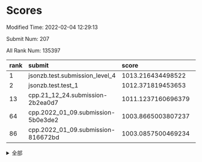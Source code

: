 # Scores

Modified Time: 2022-02-04 12:29:13

Submit Num: 207

All Rank Num: 135397

| rank |               submit               |       score        |       sigma        | pk_num |
| :--- | :--------------------------------- | :----------------- | :----------------- | :----- |
| 1    | jsonzb.test.submission_level_4     | 1013.216434498522  | 0.7840329299624391 | 2615   |
| 2    | jsonzb.test.test_1                 | 1012.371819453653  | 0.8131933952282261 | 2614   |
| 13   | cpp.21_12_24.submission-2b2ea0d7   | 1011.1237160696379 | 0.7966227107977931 | 2616   |
| 64   | cpp.2022_01_09.submission-5b0e3de2 | 1003.8665003807237 | 0.7126822573843526 | 2619   |
| 86   | cpp.2022_01_09.submission-816672bd | 1003.0857500469234 | 0.7088632051990722 | 2615   |


<details>
<summary>全部</summary>

| rank |                 submit                 |       score        |       sigma        | pk_num |
| :--- | :------------------------------------- | :----------------- | :----------------- | :----- |
| 1    | jsonzb.test.submission_level_4         | 1013.216434498522  | 0.7840329299624391 | 2615   |
| 2    | jsonzb.test.test_1                     | 1012.371819453653  | 0.8131933952282261 | 2614   |
| 3    | gobigger.level_3.submission_level_3_16 | 1012.2081494771998 | 0.7955379611258382 | 2622   |
| 4    | gobigger.level_3.submission_level_3_37 | 1011.8406833927536 | 0.7967797021851575 | 2616   |
| 5    | gobigger.level_3.submission_level_3_15 | 1011.8286382835997 | 0.7997104057371093 | 2616   |
| 6    | gobigger.level_3.submission_level_3_48 | 1011.5159682663528 | 0.76211825755994   | 2611   |
| 7    | gobigger.level_3.submission_level_3_23 | 1011.2810809742869 | 0.7686921281006852 | 2619   |
| 8    | gobigger.level_3.submission_level_3_8  | 1011.2729750069534 | 0.7818734675033191 | 2615   |
| 9    | gobigger.level_3.submission_level_3_46 | 1011.2492510148347 | 0.7598593528277978 | 2624   |
| 10   | gobigger.level_3.submission_level_3_19 | 1011.2427140624893 | 0.7769111759632074 | 2615   |
| 11   | gobigger.level_3.submission_level_3_26 | 1011.2395316924204 | 0.7678373558100435 | 2614   |
| 12   | gobigger.level_3.submission_level_3_21 | 1011.2089489852607 | 0.7608328100128993 | 2615   |
| 13   | cpp.21_12_24.submission-2b2ea0d7       | 1011.1237160696379 | 0.7966227107977931 | 2616   |
| 14   | gobigger.level_3.submission_level_3_3  | 1011.0489822783644 | 0.7777632929707365 | 2615   |
| 15   | gobigger.level_3.submission_level_3_14 | 1010.9642224824714 | 0.7891943440436825 | 2618   |
| 16   | gobigger.level_3.submission_level_3_32 | 1010.8247614090836 | 0.7773006000110192 | 2616   |
| 17   | gobigger.level_3.submission_level_3_9  | 1010.7979014346272 | 0.7448272954478832 | 2618   |
| 18   | gobigger.level_3.submission_level_3_42 | 1010.7018516998553 | 0.74189332725427   | 2615   |
| 19   | gobigger.level_3.submission_level_3_41 | 1010.5930877004898 | 0.7528093739718031 | 2620   |
| 20   | gobigger.level_3.submission_level_3_1  | 1010.5321044352037 | 0.7704696649182622 | 2614   |
| 21   | gobigger.level_3.submission_level_3_49 | 1010.434349931892  | 0.7652400438175763 | 2615   |
| 22   | gobigger.level_3.submission_level_3_0  | 1010.4289411053229 | 0.7714963364473952 | 2616   |
| 23   | gobigger.level_3.submission_level_3_17 | 1010.1935425121302 | 0.7741800519264503 | 2616   |
| 24   | gobigger.level_3.submission_level_3_18 | 1010.1085783578368 | 0.7658250237372651 | 2615   |
| 25   | gobigger.level_3.submission_level_3_31 | 1010.0473011877053 | 0.7560330070825831 | 2616   |
| 26   | gobigger.level_3.submission_level_3_38 | 1009.962763176519  | 0.7843603689174733 | 2618   |
| 27   | gobigger.level_3.submission_level_3_12 | 1009.7676315610314 | 0.744354863611569  | 2616   |
| 28   | gobigger.level_3.submission_level_3_35 | 1009.7597992601853 | 0.7522246512955088 | 2614   |
| 29   | gobigger.level_3.submission_level_3_45 | 1009.7315508033149 | 0.7538726279233694 | 2621   |
| 30   | gobigger.level_3.submission_level_3_11 | 1009.7066127954439 | 0.757655863166654  | 2613   |
| 31   | gobigger.level_3.submission_level_3_36 | 1009.5896472840732 | 0.7546492870387655 | 2616   |
| 32   | gobigger.level_3.submission_level_3_4  | 1009.5364951714309 | 0.7648410622588785 | 2613   |
| 33   | gobigger.level_3.submission_level_3_39 | 1009.5318529629155 | 0.757676732029277  | 2618   |
| 34   | gobigger.level_3.submission_level_3_47 | 1009.5136276253658 | 0.7521630902560631 | 2613   |
| 35   | gobigger.level_3.submission_level_3_29 | 1009.5051224487636 | 0.7750133828401312 | 2617   |
| 36   | gobigger.level_3.submission_level_3_25 | 1009.4973324242371 | 0.754572390045619  | 2616   |
| 37   | gobigger.level_3.submission_level_3_40 | 1009.4917867964645 | 0.7485349992731872 | 2619   |
| 38   | gobigger.level_3.submission_level_3_30 | 1009.4379926118535 | 0.7595619999586359 | 2614   |
| 39   | gobigger.level_3.submission_level_3_5  | 1009.4091102823573 | 0.759786304661758  | 2614   |
| 40   | gobigger.level_3.submission_level_3_7  | 1009.3723174204208 | 0.7575035407958635 | 2618   |
| 41   | gobigger.level_3.submission_level_3_10 | 1009.3641779974855 | 0.7743950860105209 | 2620   |
| 42   | gobigger.level_3.submission_level_3_6  | 1009.3638007102162 | 0.7736325283225698 | 2616   |
| 43   | gobigger.level_3.submission_level_3_20 | 1009.2332124571992 | 0.764050282433677  | 2606   |
| 44   | gobigger.level_3.submission_level_3_27 | 1009.1721169524369 | 0.7740458332560168 | 2614   |
| 45   | gobigger.level_3.submission_level_3_13 | 1009.0960616178343 | 0.7418668583659505 | 2616   |
| 46   | gobigger.level_3.submission_level_3_34 | 1009.0707091836149 | 0.7674521207914871 | 2613   |
| 47   | gobigger.level_3.submission_level_3_2  | 1008.993249039791  | 0.75090697765111   | 2609   |
| 48   | gobigger.level_3.submission_level_3_43 | 1008.8879453301587 | 0.7226063547458881 | 2613   |
| 49   | gobigger.level_3.submission_level_3_28 | 1008.8511036904367 | 0.7464325813274522 | 2617   |
| 50   | gobigger.level_3.submission_level_3_44 | 1008.6912140528578 | 0.7541832380758459 | 2616   |
| 51   | gobigger.level_3.submission_level_3_22 | 1008.5040841122636 | 0.7532187685604492 | 2617   |
| 52   | gobigger.level_3.submission_level_3_33 | 1008.4106822649228 | 0.7413646162454534 | 2610   |
| 53   | gobigger.level_3.submission_level_3_24 | 1008.2696239993619 | 0.7473657306659213 | 2617   |
| 54   | gobigger.level_1.submission_level_1_27 | 1004.4640477146702 | 0.7214899351511103 | 2618   |
| 55   | gobigger.level_1.submission_level_1_14 | 1004.4432332296749 | 0.7099446006533593 | 2619   |
| 56   | gobigger.level_1.submission_level_1_18 | 1004.4297234265663 | 0.732324095461184  | 2618   |
| 57   | gobigger.level_1.submission_level_1_49 | 1004.3101532227794 | 0.7141070394509706 | 2615   |
| 58   | gobigger.level_1.submission_level_1_15 | 1004.2612471462533 | 0.7208858262319651 | 2619   |
| 59   | gobigger.level_1.submission_level_1_42 | 1004.1620419040999 | 0.7342449683531396 | 2621   |
| 60   | gobigger.level_1.submission_level_1_40 | 1004.0221169587    | 0.7311077524209096 | 2617   |
| 61   | gobigger.level_1.submission_level_1_35 | 1003.989282223952  | 0.7188769863096832 | 2615   |
| 62   | gobigger.level_1.submission_level_1_12 | 1003.9205205632063 | 0.7131674300840404 | 2618   |
| 63   | gobigger.level_1.submission_level_1_9  | 1003.914941573854  | 0.7294337167154773 | 2614   |
| 64   | cpp.2022_01_09.submission-5b0e3de2     | 1003.8665003807237 | 0.7126822573843526 | 2619   |
| 65   | gobigger.level_1.submission_level_1_32 | 1003.8568589740936 | 0.7109373516778049 | 2617   |
| 66   | gobigger.level_1.submission_level_1_43 | 1003.8430621247966 | 0.7197020976823657 | 2619   |
| 67   | gobigger.level_1.submission_level_1_11 | 1003.8295980456148 | 0.7295643006895007 | 2619   |
| 68   | gobigger.level_1.submission_level_1_22 | 1003.7297310658178 | 0.7238234837552956 | 2616   |
| 69   | gobigger.level_1.submission_level_1_31 | 1003.7194209476202 | 0.7087971770446818 | 2618   |
| 70   | gobigger.level_1.submission_level_1_21 | 1003.6835914360355 | 0.7057495259091654 | 2616   |
| 71   | gobigger.level_1.submission_level_1_23 | 1003.6049015415302 | 0.7248867372581628 | 2616   |
| 72   | gobigger.level_1.submission_level_1_7  | 1003.6037029306453 | 0.7037986499664565 | 2615   |
| 73   | gobigger.level_1.submission_level_1_45 | 1003.58412731636   | 0.7117381014889593 | 2619   |
| 74   | gobigger.level_1.submission_level_1_48 | 1003.5697017600846 | 0.7129648984974635 | 2615   |
| 75   | gobigger.level_1.submission_level_1_2  | 1003.5244134424154 | 0.710919826231886  | 2614   |
| 76   | gobigger.level_1.submission_level_1_36 | 1003.4678644206382 | 0.724761217222631  | 2616   |
| 77   | gobigger.level_1.submission_level_1_4  | 1003.4326063902795 | 0.7147052137914829 | 2614   |
| 78   | gobigger.level_1.submission_level_1_6  | 1003.362186222026  | 0.7270086239882495 | 2620   |
| 79   | gobigger.level_1.submission_level_1_16 | 1003.3371855181588 | 0.7137119974972801 | 2616   |
| 80   | gobigger.level_1.submission_level_1_5  | 1003.3138123478345 | 0.7168389318507987 | 2621   |
| 81   | gobigger.level_1.submission_level_1_25 | 1003.3032818372118 | 0.725704636590009  | 2621   |
| 82   | gobigger.level_1.submission_level_1_38 | 1003.273509944538  | 0.7111441806442537 | 2623   |
| 83   | gobigger.level_1.submission_level_1_17 | 1003.221962035241  | 0.7171068619861812 | 2615   |
| 84   | gobigger.level_1.submission_level_1_19 | 1003.1712668253241 | 0.7101572499927754 | 2611   |
| 85   | gobigger.level_1.submission_level_1_34 | 1003.1017040549098 | 0.7102178715539235 | 2617   |
| 86   | cpp.2022_01_09.submission-816672bd     | 1003.0857500469234 | 0.7088632051990722 | 2615   |
| 87   | gobigger.level_1.submission_level_1_1  | 1003.0653634351492 | 0.716485335325943  | 2616   |
| 88   | gobigger.level_1.submission_level_1_3  | 1002.9955978575687 | 0.721592884587849  | 2621   |
| 89   | gobigger.level_1.submission_level_1_26 | 1002.9870439556164 | 0.7095490582843875 | 2614   |
| 90   | gobigger.level_1.submission_level_1_24 | 1002.9613932681461 | 0.722049650952833  | 2612   |
| 91   | gobigger.level_1.submission_level_1_44 | 1002.9584209745393 | 0.6984051560516464 | 2616   |
| 92   | gobigger.level_1.submission_level_1_47 | 1002.7206344419562 | 0.7169733908059792 | 2617   |
| 93   | gobigger.level_1.submission_level_1_20 | 1002.6272773445195 | 0.710562004320606  | 2617   |
| 94   | gobigger.level_1.submission_level_1_37 | 1002.5221365601512 | 0.717335089734235  | 2624   |
| 95   | gobigger.level_1.submission_level_1_0  | 1002.5142889041437 | 0.7205652652101753 | 2624   |
| 96   | gobigger.level_1.submission_level_1_8  | 1002.374296844435  | 0.7113385885669191 | 2612   |
| 97   | gobigger.level_1.submission_level_1_10 | 1002.1549202556994 | 0.718197747278953  | 2615   |
| 98   | gobigger.level_1.submission_level_1_39 | 1002.1366795466397 | 0.7125011241417332 | 2614   |
| 99   | gobigger.level_1.submission_level_1_29 | 1002.0724054580509 | 0.7095498420583817 | 2617   |
| 100  | gobigger.level_1.submission_level_1_28 | 1001.9307223651464 | 0.7097034983815327 | 2616   |
| 101  | gobigger.level_1.submission_level_1_33 | 1001.8792317756382 | 0.7119243145709453 | 2620   |
| 102  | gobigger.level_1.submission_level_1_30 | 1001.6545395578692 | 0.7194965158494145 | 2613   |
| 103  | gobigger.level_1.submission_level_1_46 | 1001.5481745549107 | 0.7116418396174189 | 2618   |
| 104  | gobigger.level_1.submission_level_1_41 | 1001.533771921505  | 0.7135582815435303 | 2618   |
| 105  | gobigger.level_1.submission_level_1_13 | 1001.0914581091503 | 0.7032341651868569 | 2612   |
| 106  | gobigger.random.submission_random_10   | 997.5687470914766  | 0.7022975013992148 | 2616   |
| 107  | gobigger.random.submission_random_47   | 997.4226484289004  | 0.6941442113737494 | 2616   |
| 108  | gobigger.random.submission_random_44   | 997.2625923989093  | 0.7134250232327919 | 2617   |
| 109  | gobigger.random.submission_random_11   | 996.7616058178716  | 0.7050840355763377 | 2617   |
| 110  | gobigger.random.submission_random_36   | 996.7208707947339  | 0.7088580833803358 | 2616   |
| 111  | gobigger.random.submission_random_23   | 996.7074598402189  | 0.7170828478234993 | 2617   |
| 112  | gobigger.random.submission_random_1    | 996.6979603356172  | 0.7149349621506054 | 2615   |
| 113  | gobigger.random.submission_random_29   | 996.6112397146833  | 0.7040705404919496 | 2614   |
| 114  | gobigger.random.submission_random_40   | 996.6025638476084  | 0.7007172098733033 | 2619   |
| 115  | gobigger.random.submission_random_15   | 996.581958388339   | 0.7159089009021165 | 2614   |
| 116  | gobigger.random.submission_random_22   | 996.5320492427801  | 0.7045671531061471 | 2611   |
| 117  | gobigger.random.submission_random_49   | 996.51977538381    | 0.7196876848261781 | 2615   |
| 118  | gobigger.random.submission_random_13   | 996.4521201061133  | 0.7096985809426481 | 2609   |
| 119  | gobigger.random.submission_random_7    | 996.3541005670166  | 0.7025318835796255 | 2621   |
| 120  | gobigger.random.submission_random_3    | 996.3446253652182  | 0.703215080123764  | 2616   |
| 121  | gobigger.random.submission_random_18   | 996.3002790284523  | 0.7114050024215135 | 2615   |
| 122  | gobigger.random.submission_random_32   | 996.2943721689995  | 0.6999925878791193 | 2617   |
| 123  | gobigger.random.submission_random_28   | 996.2754274100877  | 0.7226638170660241 | 2612   |
| 124  | gobigger.random.submission_random_16   | 996.2381833040808  | 0.710151371451251  | 2618   |
| 125  | gobigger.random.submission_random_21   | 996.2207444031343  | 0.705021739758826  | 2618   |
| 126  | gobigger.random.submission_random_37   | 996.2125774531866  | 0.725395018848263  | 2621   |
| 127  | gobigger.random.submission_random_2    | 996.1874607619942  | 0.7071506611403314 | 2618   |
| 128  | gobigger.random.submission_random_35   | 996.1668916413697  | 0.7066326391142356 | 2615   |
| 129  | gobigger.random.submission_random_43   | 996.1360447724616  | 0.7118946220487602 | 2615   |
| 130  | gobigger.random.submission_random_19   | 996.1010288734603  | 0.7130442475531077 | 2617   |
| 131  | gobigger.random.submission_random_0    | 996.0699874341402  | 0.7150924577388535 | 2620   |
| 132  | gobigger.random.submission_random_8    | 995.9984643222416  | 0.706623326079731  | 2622   |
| 133  | gobigger.random.submission_random_38   | 995.989968100629   | 0.7140457606029377 | 2618   |
| 134  | gobigger.random.submission_random_30   | 995.9899525746534  | 0.7209443155681451 | 2621   |
| 135  | gobigger.random.submission_random_48   | 995.7514476462684  | 0.721311861361279  | 2614   |
| 136  | gobigger.random.submission_random_42   | 995.575109126542   | 0.7181665692846487 | 2616   |
| 137  | gobigger.random.submission_random_6    | 995.5589169921061  | 0.7045590087810636 | 2618   |
| 138  | gobigger.random.submission_random_39   | 995.5343087708912  | 0.7132372034280081 | 2617   |
| 139  | gobigger.random.submission_random_27   | 995.4983557541009  | 0.7132667810083007 | 2617   |
| 140  | gobigger.random.submission_random_20   | 995.40534247781    | 0.701404857258353  | 2617   |
| 141  | gobigger.random.submission_random_46   | 995.3205653420845  | 0.7197258328637554 | 2617   |
| 142  | gobigger.random.submission_random_34   | 995.2812989307339  | 0.7139877632609827 | 2622   |
| 143  | gobigger.random.submission_random_4    | 995.2554752451867  | 0.7174968878355084 | 2614   |
| 144  | gobigger.random.submission_random_33   | 995.2490281090221  | 0.7091385300259453 | 2617   |
| 145  | gobigger.random.submission_random_41   | 995.2128628734164  | 0.7072119885573556 | 2619   |
| 146  | gobigger.random.submission_random_25   | 995.2088166480506  | 0.71274142538239   | 2618   |
| 147  | gobigger.random.submission_random_26   | 995.1635441602033  | 0.7160043018168057 | 2621   |
| 148  | gobigger.random.submission_random_17   | 995.1203174470143  | 0.7108543529306103 | 2616   |
| 149  | gobigger.random.submission_random_14   | 995.0964271868861  | 0.7190287688263826 | 2617   |
| 150  | gobigger.random.submission_random_9    | 995.0386310087666  | 0.7169045336864218 | 2620   |
| 151  | gobigger.random.submission_random_45   | 994.9119780615733  | 0.7255313286651267 | 2614   |
| 152  | gobigger.random.submission_random_12   | 994.8009916616876  | 0.7155341747659478 | 2618   |
| 153  | gobigger.random.submission_random_5    | 994.5954888812424  | 0.7152821500889854 | 2614   |
| 154  | gobigger.random.submission_random_24   | 994.4281033700873  | 0.7260960263110728 | 2618   |
| 155  | gobigger.level_2.submission_level_2_6  | 994.1217266119761  | 0.7128029454978564 | 2623   |
| 156  | gobigger.random.submission_random_31   | 993.9494310572409  | 0.7091339423583374 | 2617   |
| 157  | gobigger.level_2.submission_level_2_14 | 993.8147610158168  | 0.7280152563774546 | 2617   |
| 158  | gobigger.level_2.submission_level_2_28 | 993.7984221098892  | 0.7411227946080723 | 2619   |
| 159  | gobigger.level_2.submission_level_2_9  | 993.7825499080434  | 0.750384119820479  | 2614   |
| 160  | gobigger.level_2.submission_level_2_2  | 993.7403398900359  | 0.7342247511511577 | 2621   |
| 161  | gobigger.level_2.submission_level_2_37 | 993.535959416569   | 0.7182898414849631 | 2614   |
| 162  | gobigger.level_2.submission_level_2_23 | 993.4411578678988  | 0.7396844875668489 | 2614   |
| 163  | gobigger.level_2.submission_level_2_41 | 993.4329720881066  | 0.737979473307435  | 2615   |
| 164  | gobigger.level_2.submission_level_2_7  | 993.4118139922363  | 0.7144737880019213 | 2619   |
| 165  | gobigger.level_2.submission_level_2_42 | 993.3752159660618  | 0.7440184374074383 | 2615   |
| 166  | gobigger.level_2.submission_level_2_13 | 993.1825660422692  | 0.7272763965962022 | 2612   |
| 167  | gobigger.level_2.submission_level_2_47 | 993.1242859683945  | 0.7467373183348713 | 2615   |
| 168  | gobigger.level_2.submission_level_2_1  | 992.8860828052153  | 0.7471186023397931 | 2620   |
| 169  | gobigger.level_2.submission_level_2_17 | 992.8191377141246  | 0.7244815915939868 | 2618   |
| 170  | gobigger.level_2.submission_level_2_4  | 992.7877369906887  | 0.7375821619762665 | 2614   |
| 171  | gobigger.level_2.submission_level_2_40 | 992.6053558398651  | 0.7496098205219583 | 2617   |
| 172  | gobigger.level_2.submission_level_2_21 | 992.5294932278763  | 0.7500642427893413 | 2619   |
| 173  | gobigger.level_2.submission_level_2_46 | 992.4826900940815  | 0.7657439610594666 | 2617   |
| 174  | gobigger.level_2.submission_level_2_25 | 992.3806195002111  | 0.735699922418199  | 2619   |
| 175  | gobigger.level_2.submission_level_2_30 | 992.3272227466769  | 0.7192951130165894 | 2614   |
| 176  | gobigger.level_2.submission_level_2_33 | 992.2528699255543  | 0.7476239608811812 | 2619   |
| 177  | gobigger.level_2.submission_level_2_11 | 992.2297178415165  | 0.7393311586607685 | 2618   |
| 178  | gobigger.level_2.submission_level_2_10 | 992.1456944646693  | 0.7461368029527738 | 2614   |
| 179  | gobigger.level_2.submission_level_2_27 | 992.0854003278641  | 0.7531583830724569 | 2616   |
| 180  | gobigger.level_2.submission_level_2_18 | 992.0671947303687  | 0.7329835137294134 | 2616   |
| 181  | gobigger.level_2.submission_level_2_16 | 992.0457015276565  | 0.7378716270651311 | 2614   |
| 182  | gobigger.level_2.submission_level_2_43 | 991.9766406038273  | 0.7565344181792293 | 2612   |
| 183  | gobigger.level_2.submission_level_2_29 | 991.9615263347667  | 0.743322795022178  | 2617   |
| 184  | gobigger.level_2.submission_level_2_35 | 991.7570654814305  | 0.7554083164088494 | 2616   |
| 185  | gobigger.level_2.submission_level_2_32 | 991.7011127614254  | 0.7565514366859855 | 2617   |
| 186  | gobigger.level_2.submission_level_2_20 | 991.6811005144035  | 0.7491829201539332 | 2622   |
| 187  | gobigger.level_2.submission_level_2_15 | 991.6281540157844  | 0.7459096410875007 | 2614   |
| 188  | gobigger.level_2.submission_level_2_31 | 991.5459911561751  | 0.7549988335285525 | 2619   |
| 189  | gobigger.level_2.submission_level_2_45 | 991.5373790429866  | 0.7429955637685611 | 2613   |
| 190  | gobigger.level_2.submission_level_2_8  | 991.472136100607   | 0.7527202803934578 | 2612   |
| 191  | gobigger.level_2.submission_level_2_24 | 991.3821619089877  | 0.7526529419057248 | 2618   |
| 192  | gobigger.level_2.submission_level_2_36 | 991.3043672438245  | 0.7515281918779056 | 2618   |
| 193  | gobigger.level_2.submission_level_2_49 | 991.2836443416159  | 0.7443980774029293 | 2614   |
| 194  | gobigger.level_2.submission_level_2_12 | 991.2821974718703  | 0.7497956216131946 | 2608   |
| 195  | gobigger.level_2.submission_level_2_34 | 991.2768793190073  | 0.737987876947496  | 2616   |
| 196  | gobigger.level_2.submission_level_2_39 | 991.2376578942345  | 0.7413172634295975 | 2617   |
| 197  | gobigger.level_2.submission_level_2_26 | 991.2113498142045  | 0.7638516222114534 | 2611   |
| 198  | gobigger.level_2.submission_level_2_19 | 991.1445139805609  | 0.7466944046966475 | 2619   |
| 199  | gobigger.level_2.submission_level_2_22 | 991.0712128735784  | 0.7676086720813985 | 2618   |
| 200  | gobigger.level_2.submission_level_2_0  | 991.0526840250811  | 0.7619399423918402 | 2614   |
| 201  | gobigger.level_2.submission_level_2_3  | 990.9912749551593  | 0.7414920800384274 | 2613   |
| 202  | gobigger.level_2.submission_level_2_48 | 990.9054110550949  | 0.7494501339575091 | 2619   |
| 203  | gobigger.level_2.submission_level_2_5  | 990.6999446992761  | 0.7476634498282876 | 2612   |
| 204  | gobigger.level_2.submission_level_2_38 | 990.5656531276361  | 0.742706057342341  | 2620   |
| 205  | gobigger.level_2.submission_level_2_44 | 989.9841788449077  | 0.7581179054725123 | 2614   |
| 206  | gobigger.none.submission_none_1        | 977.0684976686983  | 1.4173517970539018 | 2617   |
| 207  | gobigger.none.submission_none_0        | 975.7198647020945  | 1.4529457316840242 | 2615   |

</details>